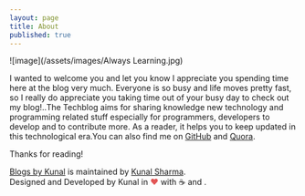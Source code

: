 ```yaml
---
layout: page
title: About
published: true
---
```

![image](/assets/images/Always Learning.jpg)

I wanted to welcome you and let you know I appreciate you spending time here at the blog very much.  Everyone is so busy and life moves pretty fast,  so I really do appreciate you taking time out of your busy day to check out my blog!..The Techblog aims for sharing knowledge new technology and programming related stuff especially for programmers, developers to develop and to contribute more. As a reader, it helps you to keep updated in this technological era.You can also find me on [GitHub](https://github.com/Knlsharma "Kunal Sharma") and [Quora](https://www.quora.com/profile/Kunal-Sharma-854 "Kunal Sharma").


<!--
![knl]({{site.baseurl}}/kunal blog.jpg)

This is me above.

A Short Intro, I'm a third-year undergraduate student at JSS Academy of Technical Education, Noida. I am a former Student Software Developer under Smart India Hackathon-2018. I am an avid Programmer, Developer, and Open Source Enthusiast, a full-time foodie.

I've my own website [Kunal Sharma](https://knlsharma.github.io/ "Kunal Sharma").To contact me, please email @[knlsharma678@gmail.com]("knlsharma678@gmail.com").
-->
Thanks for reading!
    
  <centre>
  <span class="site-footer-owner"><a href="/blog/">Blogs by Kunal</a> is maintained by <a href="https://knlsharma.github.io/">Kunal Sharma</a>.<style>.heart{color:#e25555;}</style>
      <br> Designed and Developed by Kunal in <span class="heart">❤</span> with <span class="coffee">☕</span> and <span class="code"></></span>.
  

